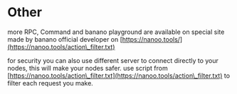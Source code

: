 # Other

more RPC, Command and banano playground are available on special site made by banano official developer on [https://nanoo.tools/](https://nanoo.tools/action\_filter.txt)

for security you can also use different server to connect directly to your nodes, this will make your nodes safer. use script from [https://nanoo.tools/action\_filter.txt](https://nanoo.tools/action\_filter.txt) to filter each request you make.
